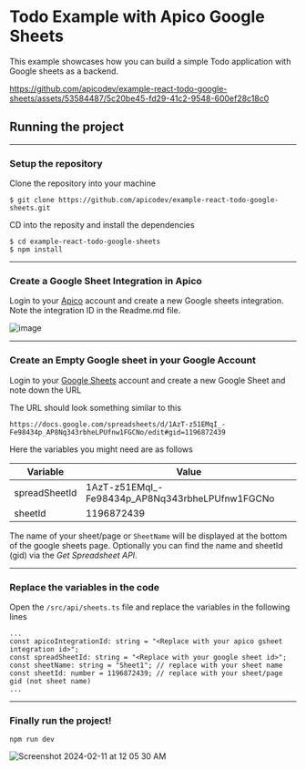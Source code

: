 # Todo Example with Apico Google Sheets 
This example showcases how you can build a simple Todo application with Google sheets as a backend.


https://github.com/apicodev/example-react-todo-google-sheets/assets/53584487/5c20be45-fd29-41c2-9548-600ef28c18c0



## Running the project

---
### Setup the repository
Clone the repository into your machine
```
$ git clone https://github.com/apicodev/example-react-todo-google-sheets.git
```


CD into the reposity and install the dependencies

```
$ cd example-react-todo-google-sheets
$ npm install
```

---
### Create a Google Sheet Integration in Apico
Login to your [Apico](https://apico.dev) account and create a new Google sheets integration. Note the integration ID in the Readme.md file.

![image]([https://github.com/apicodev/example-react-todo-google-sheets/assets/53584487/79379d9e-3b6e-4b80-b45d-65be830e3cee](https://github.com/Ajeet-kumar-07/ToDoApp-Google-Sheets/blob/main/src/assets/Screenshot%202025-06-18%20112836.png))

---
### Create an Empty Google sheet in your Google Account
Login to your [Google Sheets](https://sheets.google.com) account and create a new Google Sheet and note down the URL

The URL should look something similar to this
```
https://docs.google.com/spreadsheets/d/1AzT-z51EMqI_-Fe98434p_AP8Nq343rbheLPUfnw1FGCNo/edit#gid=1196872439
```

Here the variables you might need are as follows

| Variable     | Value                                               |
|--------------|-----------------------------------------------------|
| spreadSheetId| 1AzT-z51EMqI_-Fe98434p_AP8Nq343rbheLPUfnw1FGCNo     |
| sheetId      | 1196872439                                          |

The name of your sheet/page or `SheetName` will be displayed at the bottom of the google sheets page. Optionally you can find the name and sheetId (gid) via the *Get Spreadsheet API*.

---
### Replace the variables in the code
Open the `/src/api/sheets.ts` file and replace the variables in the following lines
```
...
const apicoIntegrationId: string = "<Replace with your apico gsheet integration id>";
const spreadSheetId: string = "<Replace with your google sheet id>";
const sheetName: string = "Sheet1"; // replace with your sheet name
const sheetId: number = 1196872439; // replace with your sheet/page gid (not sheet name)
...
```

---
### Finally run the project!
```
npm run dev
```

![Screenshot 2024-02-11 at 12 05 30 AM](https://github.com/apicodev/example-react-todo-google-sheets/assets/53584487/1e0d9e05-56ca-4a02-9dc5-915f3c801d7d)
